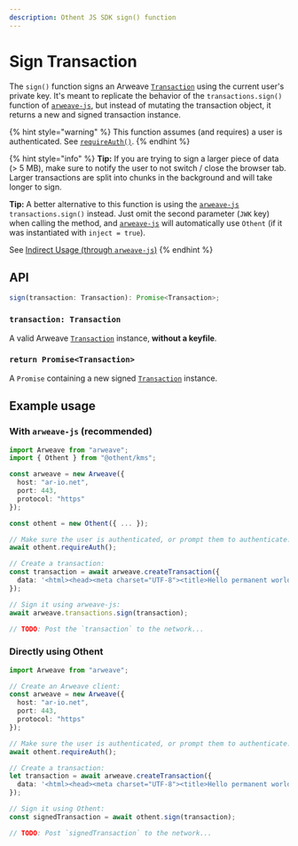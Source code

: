 ```yaml
---
description: Othent JS SDK sign() function
---
```


# Sign Transaction

The `sign()` function signs an Arweave [`Transaction`](https://github.com/arweaveTeam/arweave-js#transactions) using the
current user's private key. It's meant to replicate the behavior of the `transactions.sign()` function of
[`arweave-js`](https://github.com/arweaveTeam/arweave-js#sign-a-transaction), but instead of mutating the transaction
object, it returns a new and signed transaction instance.

{% hint style="warning" %}
This function assumes (and requires) a user is authenticated. See [`requireAuth()`](require-auth.md).
{% endhint %}

{% hint style="info" %}
**Tip:** If you are trying to sign a larger piece of data (> 5 MB), make sure to notify the user to not switch / close
the browser tab. Larger transactions are split into chunks in the background and will take longer to sign.

**Tip:** A better alternative to this function is using the
[`arweave-js`](https://github.com/arweaveTeam/arweave-js#sign-a-transaction) `transactions.sign()` instead. Just omit
the second parameter (`JWK` key) when calling the method, and
[`arweave-js`](https://github.com/arweaveTeam/arweave-js#sign-a-transaction) will automatically use `Othent` (if it was
instantiated with `inject = true`).

See [Indirect Usage (through `arweave-js`)](./intro.md#indirect-usage-through-arweave-js)
{% endhint %}

## API

```ts
sign(transaction: Transaction): Promise<Transaction>;
```

### `transaction: Transaction`

A valid Arweave [`Transaction`](https://github.com/arweaveTeam/arweave-js#transactions) instance, **without a keyfile**.

### `return Promise<Transaction>`

A `Promise` containing a new signed [`Transaction`](https://github.com/arweaveTeam/arweave-js#transactions) instance.

## Example usage

### With `arweave-js` (recommended)

```ts
import Arweave from "arweave";
import { Othent } from "@othent/kms";

const arweave = new Arweave({
  host: "ar-io.net",
  port: 443,
  protocol: "https"
});

const othent = new Othent({ ... });

// Make sure the user is authenticated, or prompt them to authenticate:
await othent.requireAuth();

// Create a transaction:
const transaction = await arweave.createTransaction({
  data: '<html><head><meta charset="UTF-8"><title>Hello permanent world! This was signed via ArConnect!!!</title></head><body></body></html>'
});

// Sign it using arweave-js:
await arweave.transactions.sign(transaction);

// TODO: Post the `transaction` to the network...
```

### Directly using Othent

```ts
import Arweave from "arweave";

// Create an Arweave client:
const arweave = new Arweave({
  host: "ar-io.net",
  port: 443,
  protocol: "https"
});

// Make sure the user is authenticated, or prompt them to authenticate:
await othent.requireAuth();

// Create a transaction:
let transaction = await arweave.createTransaction({
  data: '<html><head><meta charset="UTF-8"><title>Hello permanent world! This was signed via ArConnect!!!</title></head><body></body></html>'
});

// Sign it using Othent:
const signedTransaction = await othent.sign(transaction);

// TODO: Post `signedTransaction` to the network...
```
